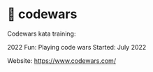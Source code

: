 # 👾 codewars
Codewars kata training: 

2022 Fun: Playing code wars 
Started: July 2022

Website: https://www.codewars.com/
